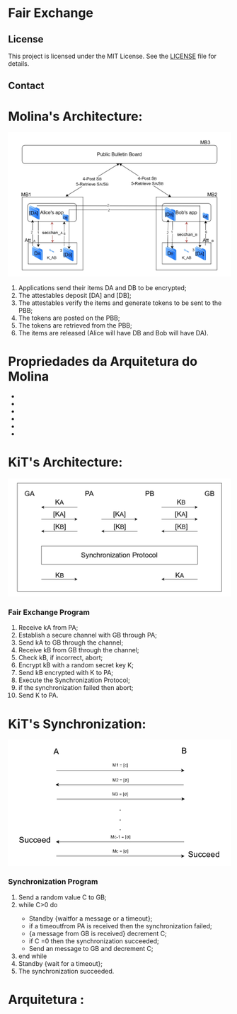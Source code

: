 # Fair Exchange

## License

This project is licensed under the MIT License. See the [LICENSE](LICENSE) file for details.

## Contact

<h1>Molina's Architecture:</h1>

<img src="/images/architecture(Molina).jpg" alt="Molina's Architecture">

<ol>
<li> Applications send their items DA and DB to be encrypted;</li>
<li> The attestables deposit [DA] and [DB];</li>
<li> The attestables verify the items and generate tokens to be sent to the PBB;</li>
<li> The tokens are posted on the PBB;</li>
<li> The tokens are retrieved from the PBB;</li>
<li> The items are released (Alice will have DB and Bob will have DA).</li>
</ol>


<h1>Propriedades da Arquitetura do Molina</h1>

<ul>
<li> </li>
<li> </li>
<li> </li>
<li> </li>
<li> </li>
<li> </li>
</ul>

<h1>KiT's Architecture:</h1>

<img src="/images/architecture(KiT).jpg" alt="KiT's Architecture">

<h3>Fair Exchange Program</h3>

<ol>
<li> Receive kA from PA;</li>
<li> Establish a secure channel with GB through PA;</li>
<li> Send kA to GB through the channel;</li>
<li> Receive kB from GB through the channel;</li>
<li> Check kB, if incorrect, abort;</li>
<li> Encrypt kB with a random secret key K;</li>
<li> Send kB encrypted with K to PA;</li>
<li> Execute the Synchronization Protocol;</li>
<li> if the synchronization failed then abort;</li>
<li> Send K to PA.</li>
</ol>

<h1>KiT's Synchronization:</h1>

<img src="/images/Synchronization(KiT).jpg" alt="KiT's Synchronization">


<h3>Synchronization Program</h3>

<ol>
<li> Send a random value C to GB;</li>
<li>   while C>0 do</li>
    <ul>
      <li> Standby {waitfor a message or a timeout};</li>
      <li>  if a timeoutfrom PA is received then the synchronization failed;</li>
      <li> {a message from GB is received} decrement C;</li>
      <li> if C =0 then the synchronization succeeded;</li>
      <li> Send an message to GB and decrement C;</li>
    </ul>
<li> end while</li>
<li> Standby {wait for a timeout};</li>
<li> The synchronization succeeded.</li>
</ol>


<h1>Arquitetura :</h1>
